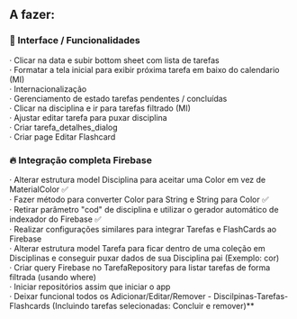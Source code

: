## A fazer:

### 📝 Interface / Funcionalidades

· Clicar na data e subir bottom sheet com lista de tarefas  
· Formatar a tela inicial para exibir próxima tarefa em baixo do calendario (MI)  
· Internacionalização   
· Gerenciamento de estado tarefas pendentes / concluídas  
· Clicar na disciplina e ir para tarefas filtrado (MI)  
· Ajustar editar tarefa para puxar disciplina   
· Criar tarefa_detalhes_dialog  
· Criar page Editar Flashcard   

### :fire: Integração completa Firebase   
· Alterar estrutura model Disciplina para aceitar uma Color em vez de MaterialColor :white_check_mark:   
· Fazer método para converter Color para String e String para Color :white_check_mark:   
· Retirar parâmetro "cod" de disciplina e utilizar o gerador automático de indexador do Firebase :white_check_mark:   
· Realizar configurações similares para integrar Tarefas e FlashCards ao Firebase   
· Alterar estrutura model Tarefa para ficar dentro de uma coleção em Disciplinas e conseguir puxar dados de sua Disciplina pai (Exemplo: cor)    
· Criar query Firebase no TarefaRepository para listar tarefas de forma filtrada (usando where)   
· Iniciar repositórios assim que iniciar o app   
· Deixar funcional todos os Adicionar/Editar/Remover - Discilpinas-Tarefas-Flashcards (Incluindo tarefas selecionadas: Concluir e remover)**

